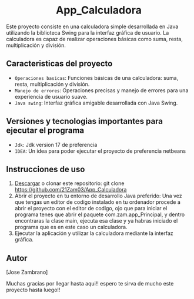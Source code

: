 <h1 align="center"> App_Calculadora </h1>
<p>Este proyecto consiste en una calculadora simple desarrollada en Java utilizando la biblioteca Swing para la interfaz gráfica de usuario. La calculadora es capaz de realizar operaciones básicas como suma, resta, multiplicación y división.</p>

## Caracteristicas del proyecto
  - `Operaciones basicas`:  Funciones básicas de una calculadora: suma, resta, multiplicación y división.
  - `Manejo de errores`: Operaciones precisas y manejo de errores para una experiencia de usuario suave.
  - `Java swing`: Interfaz gráfica amigable desarrollada con Java Swing.

## Versiones y tecnologias importantes para ejecutar el programa
  - `Jdk`:  Jdk version 17 de preferencia
  - `IDEA`:  Un idea para poder ejecutar el proyecto de preferencia netbeans

## Instrucciones de uso
  1. [Descargar](#) o clonar este repositorio: git clone https://github.com/21Zam03/App_Calculadora
  2. Abrir el proyecto en tu entorno de desarrollo Java preferido:
     Una vez que tengas un editor de codigo instalado en tu ordenador procede a abrir el proyecto con el editor de codigo, ojo que para iniciar el programa tenes que abrir el paquete com.zam.app_Principal, y           dentro encontraras la clase main, ejecuta esa clase y ya habras iniciado el programa que es en este caso un calculadora. 
  3. Ejecutar la aplicación y utilizar la calculadora mediante la interfaz gráfica.

## Autor
[Jose Zambrano]

Muchas gracias por llegar hasta aqui!! espero te sirva de mucho este proyecto hasta luego!!
